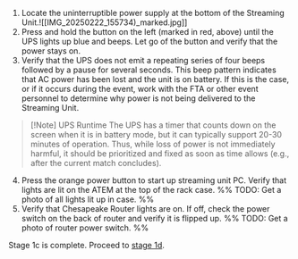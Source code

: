 1. Locate the uninterruptible power supply at the bottom of the Streaming Unit.![[IMG_20250222_155734)_marked.jpg]]
2. Press and hold the button on the left (marked in red, above) until the UPS lights up blue and beeps. Let go of the button and verify that the power stays on.
3. Verify that the UPS does not emit a repeating series of four beeps followed by a pause for several seconds. This beep pattern indicates that AC power has been lost and the unit is on battery. If this is the case, or if it occurs during the event, work with the FTA or other event personnel to determine why power is not being delivered to the Streaming Unit. 

> [!Note] UPS Runtime
>The UPS has a timer that counts down on the screen when it is in battery mode, but it can typically support 20-30 minutes of operation. Thus, while loss of power is not immediately harmful, it should be prioritized and fixed as soon as time allows (e.g., after the current match concludes).

4. Press the orange power button to start up streaming unit PC. Verify that lights are lit on the ATEM at the top of the rack case. 
	%% TODO: Get a photo of all lights lit up in case. %%
5. Verify that Chesapeake Router lights are on. If off, check the power switch on the back of router and verify it is flipped up.
	%% TODO: Get a photo of router power switch. %%

Stage 1c is complete. Proceed to [stage 1d](1d.%20Login%20to%20Streaming%20Unit%20and%20Test%20Connectivity.md).